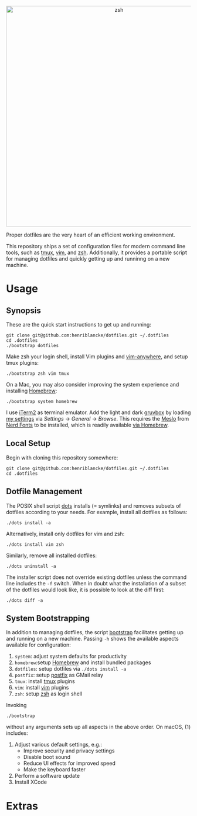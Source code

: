 <p align="center">
  <img width="600" alt="zsh" src="https://user-images.githubusercontent.com/53797/46028848-ee273b80-c0f1-11e8-9e32-a750cd84692b.png">
</p>

Proper dotfiles are the very heart of an efficient working environment.

This repository ships a set of configuration files for modern command line
tools, such as [tmux][tmux], [vim][vim], and [zsh][zsh]. Additionally, it
provides a portable script for managing dotfiles and quickly getting up and
runninng on a new machine.

Usage
=====

Synopsis
--------

These are the quick start instructions to get up and running:

    git clone git@github.com:henriblancke/dotfiles.git ~/.dotfiles
    cd .dotfiles
    ./bootstrap dotfiles

Make zsh your login shell, install Vim plugins and
[vim-anywhere](https://github.com/cknadler/vim-anywhere), and setup tmux
plugins:

    ./bootstrap zsh vim tmux

On a Mac, you may also consider improving the system experience and installing
[Homebrew][homebrew]:

    ./bootstrap system homebrew

I use [iTerm2](https://iterm2.com) as terminal emulator. Add the light and dark
[gruvbox](https://github.com/morhetz/gruvbox-contrib) by loading [my
settings](iterm2/.iterm2/com.googlecode.iterm2.plist) via *Settings* ->
*General* -> *Browse*. This requires the
[Meslo](https://github.com/andreberg/Meslo-Font) from [Nerd
Fonts](https://github.com/ryanoasis/nerd-fonts) to be installed, which is
readily available [via
Homebrew](https://github.com/ryanoasis/nerd-fonts#option-4-homebrew-fonts).

Local Setup
-----------

Begin with cloning this repository somewhere:

    git clone git@github.com:henriblancke/dotfiles.git ~/.dotfiles
    cd .dotfiles

Dotfile Management
------------------

The POSIX shell script [dots](dots) installs (= symlinks) and removes subsets
of dotfiles according to your needs. For example, install all dotfiles as
follows:

    ./dots install -a

Alternatively, install only dotfiles for vim and zsh:

    ./dots install vim zsh

Similarly, remove all installed dotfiles:

    ./dots uninstall -a

The installer script does not override existing dotfiles unless the command
line includes the `-f` switch. When in doubt what the installation of a subset
of the dotfiles would look like, it is possible to look at the diff first:

    ./dots diff -a

System Bootstrapping
--------------------

In addition to managing dotfiles, the script [bootstrap](bootstrap) facilitates
getting up and running on a new machine. Passing `-h` shows the available
aspects available for configuration:

1. `system`: adjust system defaults for productivity
1. `homebrew`:setup [Homebrew][homebrew] and install bundled packages
1. `dotfiles`: setup dotfiles via `./dots install -a`
1. `postfix`: setup [postfix][postfix] as GMail relay
1. `tmux`: install [tmux][tmux] plugins
1. `vim`: install [vim][vim] plugins
1. `zsh`: setup [zsh][zsh] as login shell

Invoking

    ./bootstrap

without any arguments sets up all aspects in the above order. On macOS, (1)
includes:

1. Adjust various default settings, e.g.:
   - Improve security and privacy settings
   - Disable boot sound
   - Reduce UI effects for improved speed
   - Make the keyboard faster
2. Perform a software update
3. Install XCode

Extras
======

[homebrew]: https://brew.sh
[postfix]: http://www.postfix.org
[tmux]: https://github.com/tmux/tmux
[vim]: http://www.vim.org
[zsh]: http://www.zsh.org
[svim-config]: https://gist.github.com/nikitavoloboev/c26e6a05e4e426e0542e55b7513b581c
